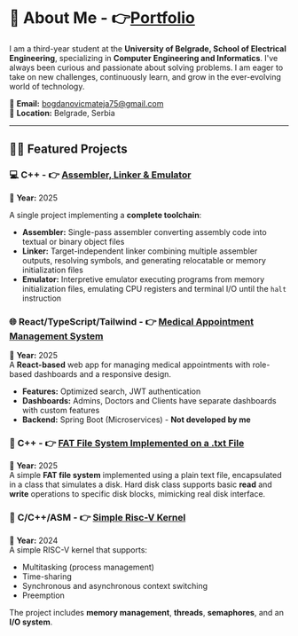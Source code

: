 # 📜 About Me - 👉<a href="https://matejabogdanovic.github.io/matejabogdanovic/">Portfolio</a>

I am a third-year student at the **University of Belgrade, School of Electrical Engineering**, specializing in **Computer Engineering and Informatics**. I've always been curious and passionate about solving problems. I am eager to take on new challenges, continuously learn, and grow in the ever-evolving world of technology.

📧 **Email:** bogdanovicmateja75@gmail.com  
📍 **Location:** Belgrade, Serbia

---

## 🧑‍💻 Featured Projects


### 💻 **C++ - 👉  <a href="https://github.com/matejabogdanovic/SS-Assembler-Linker-Emulator">Assembler, Linker & Emulator</a>**

📅 **Year:** 2025  

A single project implementing a **complete toolchain**:

- **Assembler:** Single-pass assembler converting assembly code into textual or binary object files
- **Linker:** Target-independent linker combining multiple assembler outputs, resolving symbols, and generating relocatable or memory initialization files  
- **Emulator:** Interpretive emulator executing programs from memory initialization files, emulating CPU registers and terminal I/O until the `halt` instruction


### 🌐 **React/TypeScript/Tailwind - 👉 <a href="https://github.com/matejabogdanovic/Spring-Boot-React-Health-Management-System">Medical Appointment Management System</a>**

📅 **Year:** 2025\
A **React-based** web app for managing medical appointments with role-based dashboards and a responsive design.

- **Features:** Optimized search, JWT authentication
- **Dashboards:** Admins, Doctors and Clients have separate dashboards with custom features
- **Backend:** Spring Boot (Microservices) - **Not developed by me**

### 📂 **C++ - 👉 <a href="https://github.com/matejabogdanovic/FAT-File-System-Simulation">FAT File System Implemented on a .txt File</a>**

📅 **Year:** 2025\
A simple **FAT file system** implemented using a plain text file, encapsulated in a class that simulates a disk. Hard disk class supports basic **read** and **write** operations to specific disk blocks, mimicking real disk interface.

### 🔧 **C/C++/ASM - 👉 <a href="https://github.com/matejabogdanovic/University/tree/main/Year2/Semester4/OS1/riscv-simple-kernel">Simple Risc-V Kernel</a>**

📅 **Year:** 2024  
A simple RISC-V kernel that supports:

- Multitasking (process management)
- Time-sharing
- Synchronous and asynchronous context switching
- Preemption

The project includes **memory management**, **threads**, **semaphores**, and an **I/O system**.
